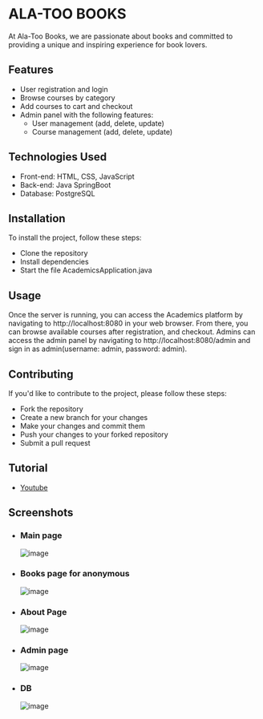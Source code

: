 # ALA-TOO BOOKS
At Ala-Too Books, we are passionate about books and committed to providing a unique and inspiring experience for book lovers. 

## Features
- User registration and login
- Browse courses by category
- Add courses to cart and checkout
- Admin panel with the following features:
  - User management (add, delete, update)
  - Course management (add, delete, update)

## Technologies Used
- Front-end: HTML, CSS, JavaScript
- Back-end: Java SpringBoot
- Database: PostgreSQL

## Installation
To install the project, follow these steps:
- Clone the repository
- Install dependencies
- Start the file AcademicsApplication.java

## Usage
Once the server is running, you can access the Academics platform by navigating to http://localhost:8080 in your web browser. From there, you can browse available courses after registration, and checkout. Admins can access the admin panel by navigating to http://localhost:8080/admin and sign in as admin(username: admin, password: admin).

## Contributing
If you'd like to contribute to the project, please follow these steps:
- Fork the repository
- Create a new branch for your changes
- Make your changes and commit them
- Push your changes to your forked repository
- Submit a pull request

## Tutorial
- [Youtube](youtube.com)

## Screenshots
- ### Main page
  ![image](https://github.com/umetbekoff/AlaTooBooks/assets/82796266/da71b0dc-46ad-4dcc-bed1-833e189028a2)

- ### Books page for anonymous
  ![image](https://github.com/umetbekoff/AlaTooBooks/assets/82796266/68ae1e66-5cc0-4106-8669-ee22419bda7f)

- ### About Page
  ![image](https://github.com/umetbekoff/AlaTooBooks/assets/82796266/3fccbec3-ebc1-415e-b0ae-4a43bd2d9019)

- ### Admin page
  ![image](https://github.com/umetbekoff/AlaTooBooks/assets/82796266/db996605-f59d-4638-8c80-5790b2dec06b)

- ### DB
  ![image](https://github.com/umetbekoff/AlaTooBooks/assets/82796266/b1f0eb7a-ce72-4638-a0a7-f9bfeaff2a27)


